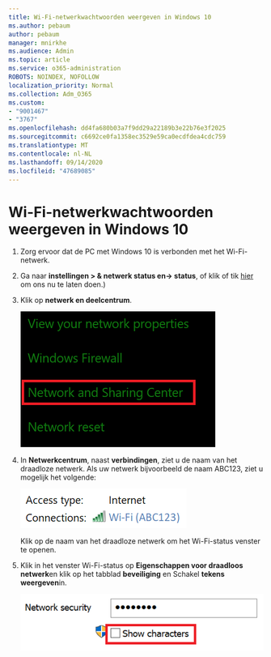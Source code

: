 ```yaml
---
title: Wi-Fi-netwerkwachtwoorden weergeven in Windows 10
ms.author: pebaum
author: pebaum
manager: mnirkhe
ms.audience: Admin
ms.topic: article
ms.service: o365-administration
ROBOTS: NOINDEX, NOFOLLOW
localization_priority: Normal
ms.collection: Adm_O365
ms.custom:
- "9001467"
- "3767"
ms.openlocfilehash: dd4fa680b03a7f9dd29a22189b3e22b76e3f2025
ms.sourcegitcommit: c6692ce0fa1358ec3529e59ca0ecdfdea4cdc759
ms.translationtype: MT
ms.contentlocale: nl-NL
ms.lasthandoff: 09/14/2020
ms.locfileid: "47689085"
---
```

# <a name="view-wi-fi-network-password-in-windows-10"></a>Wi-Fi-netwerkwachtwoorden weergeven in Windows 10

1. Zorg ervoor dat de PC met Windows 10 is verbonden met het Wi-Fi-netwerk.

2. Ga naar **instellingen > & netwerk status en-> status**, of klik of tik [hier](ms-settings:network?activationSource=GetHelp) om ons nu te laten doen.)

3. Klik op **netwerk en deelcentrum**.

    ![Netwerk-en deelcentrum.](media/network-sharing-center.png)

4. In **Netwerkcentrum**, naast **verbindingen**, ziet u de naam van het draadloze netwerk. Als uw netwerk bijvoorbeeld de naam ABC123, ziet u mogelijk het volgende:

    ![Netwerkverbindingen.](media/network-connections.png)

    Klik op de naam van het draadloze netwerk om het Wi-Fi-status venster te openen. 

5. Klik in het venster Wi-Fi-status op **Eigenschappen voor draadloos netwerk**en klik op het tabblad **beveiliging** en Schakel **tekens weergeven**in.

    ![Wi-Fi-wachtwoord tekens weergeven.](media/show-password-characters.png)

